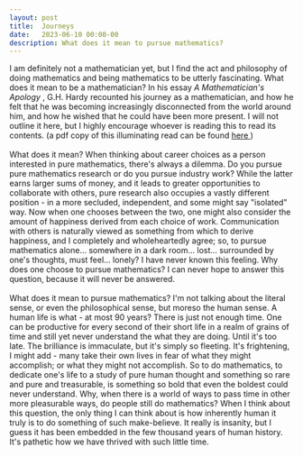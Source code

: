 ```yaml
---
layout: post
title:  Journeys 
date:   2023-06-10 00:00-00
description: What does it mean to pursue mathematics?
---
```


I am definitely not a mathematician yet, but I find the act and philosophy of doing mathematics and being mathematics to be utterly fascinating. What does it mean to be a mathematician? In his essay <i> A Mathematician's Apology </i>, G.H. Hardy recounted his journey as a mathematician, and how he felt that he was becoming increasingly disconnected from the world around him, and how he wished that he could have been more present. I will not outline it here, but I highly encourage whoever is reading this to read its contents. (a pdf copy of this illuminating read can be found <a href="https://quadcryo.github.io/quadcryo/assets/pdf/A Mathematician's Apology - G.H. Hardy.pdf"> here </a>)
<br>
<br>
What does it mean? When thinking about career choices as a person interested in pure mathematics, there's always a dilemma. Do you pursue pure mathematics research or do you pursue industry work? While the latter earns larger sums of money, and it leads to greater opportunities to collaborate with others, pure research also occupies a vastly different position - in a more secluded, independent, and some might say "isolated" way. Now when one chooses between the two, one might also consider the amount of happiness derived from each choice of work. Communication with others is naturally viewed as something from which to derive happiness, and I completely and wholeheartedly agree; so, to pursue mathematics alone... somewhere in a dark room... lost... surrounded by one's thoughts, must feel... lonely? I have never known this feeling. Why does one choose to pursue mathematics? I can never hope to answer this question, because it will never be answered. 
<br>
<br>
What does it mean to pursue mathematics? I'm not talking about the literal sense, or even the philosophical sense, but moreso the human sense. A human life is what - at most 90 years? There is just not enough time. One can be productive for every second of their short life in a realm of grains of time and still yet never understand the what they are doing. Until it's too late. The brilliance is immaculate, but it's simply so fleeting. It's frightening, I might add - many take their own lives in fear of what they might accomplish; or what they might not accomplish. So to do mathematics, to dedicate one's life to a study of pure human thought and something so rare and pure and treasurable, is something so bold that even the boldest could never understand. Why, when there is a world of ways to pass time in other more pleasurable ways, do people still do mathematics? When I think about this question, the only thing I can think about is how inherently human it truly is to do something of such make-believe. It really is insanity, but I guess it has been embedded in the few thousand years of human history. It's pathetic how we have thrived with such little time. 
<br>
